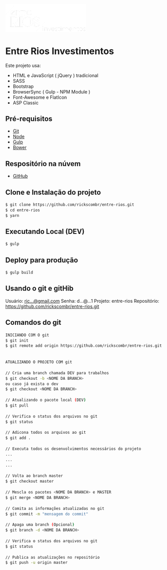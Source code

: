 <img src="/src/img/logo-w.png" alt="Logo do Projeto" width="250" />

# Entre Rios Investimentos

Este projeto usa:

-   HTML e JavaScript ( jQuery ) tradicional
-   SASS
-   Bootstrap
-   BrowserSync ( Gulp - NPM Module )
-   Font-Awesome e FlatIcon
-   ASP Classic

## Pré-requisitos

-   [Git](https://git-scm.com/)
-   [Node](http://nodejs.org/)
-   [Gulp](http://gulpjs.com/)
-   [Bower](http://bower.io/)

## Respositório na núvem

-   [GitHub](https://github.com/rickscombr/entre-rios.git)

## Clone e Instalação do projeto

```sh
$ git clone https://github.com/rickscombr/entre-rios.git
$ cd entre-rios
$ yarn
```

## Executando Local (DEV)

```sh
$ gulp
```

## Deploy para produção

```sh
$ gulp build
```

## Usando o git e gitHib

Usuário: ric...@gmail.com
Senha: d...@...1
Projeto: entre-rios
Reposítório: https://github.com/rickscombr/entre-rios.git

## Comandos do git

```sh
INICIANDO COM O git
$ git init
$ git remote add origin https://github.com/rickscombr/entre-rios.git


ATUALIZANDO O PROJETO COM git

// Cria uma branch chamada DEV para trabalhos
$ git checkout -b <NOME DA BRANCH>
ou caso já exista o dev
$ git checkout <NOME DA BRANCH>

// Atualizando o pacote local (DEV)
$ git pull

// Verifica o status dos arquivos no git
$ git status

// Adicona todos os arquivos ao git
$ git add .

// Executa todos os desenvolvimentos necessários do projeto
...
...
...

// Volta ao branch master
$ git checkout master

// Mescla os pacotes <NOME DA BRANCH> e MASTER
$ git merge <NOME DA BRANCH>

// Comita as informações atualizadas no git
$ git commit -m "mensagem do commit"

// Apaga uma branch (Opcional)
$ git branch -d <NOME DA BRANCH>

// Verifica o status dos arquivos no git
$ git status

// Publica as atualizações no repositório
$ git push -u origin master

```
